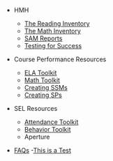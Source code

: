 <!-- _sidebar.md -->
- HMH

	- [The Reading Inventory](ri.md)
	- [The Math Inventory](mi.md)
	- [SAM Reports](sam.md)
	- [Testing for Success](success.md)

- Course Performance Resources

	- [ELA Toolkit](ela.md)
	- [Math Toolkit](math.md)
	- [Creating SSMs](supportmap.md)
	- [Creating SPs](sessionplan.md)

- SEL Resources

	- [Attendance Toolkit](attendance.md)
	- [Behavior Toolkit](behavior.md)
	- Aperture

- [FAQs](faq.md)
	-[This is a Test](TestRun.MD)
